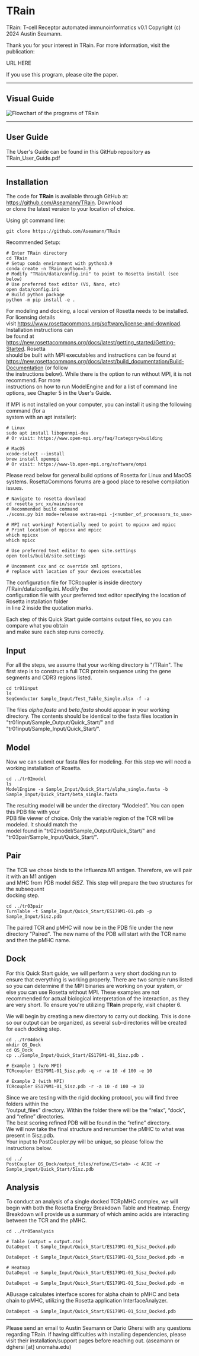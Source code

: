 # TRain
TRain: T-cell Receptor automated immunoinformatics v0.1
Copyright (c) 2024 Austin Seamann.

Thank you for your interest in TRain. For more information, visit the
publication:

URL HERE

If you use this program, please cite the paper.

--------------------------------------------------------------------------------

## Visual Guide

![Flowchart of the programs of TRain](/images/Figure3_TRain_Full_6x.png)

--------------------------------------------------------------------------------

## User Guide

The User's Guide can be found in this GitHub repository as TRain\_User\_Guide.pdf

--------------------------------------------------------------------------------

## Installation
The code for  **TRain**  is available through GitHub at: https://github.com/Aseamann/TRain. Download  
or clone the latest version to your location of choice.

Using git command line:

    git clone https://github.com/Aseamann/TRain
 
 Recommended Setup:
 

    # Enter TRain directory
    cd TRain
    # Setup conda environment with python3.9
    conda create -n TRain python=3.9
    # Modify "TRain/data/config.ini" to point to Rosetta install (see below)
    # Use preferred text editor (Vi, Nano, etc)
    open data/config.ini
    # Build python package
    python -m pip install -e .
For modeling and docking, a local version of Rosetta needs to be installed. For licensing details  
visit https://www.rosettacommons.org/software/license-and-download. Installation instructions can  
be found at https://new.rosettacommons.org/docs/latest/getting_started/Getting-Started. Rosetta  
should be built with MPI executables and instructions can be found at  
https://new.rosettacommons.org/docs/latest/build_documentation/Build-Documentation (or follow  
the instructions below). While there is the option to run without MPI, it is not recommend. For more  
instructions on how to run  ModelEngine  and for a list of command line options, see Chapter 5 in the User's Guide.  

If MPI is not installed on your computer, you can install it using the following command (for a  
system with an apt installer):

    # Linux
    sudo apt install libopenmpi-dev
    # Or visit: https://www.open-mpi.org/faq/?category=building
    
    # MacOS
    xcode-select --install
    brew install openmpi
    # Or visit: https://www-lb.open-mpi.org/software/ompi
 
Please read below for general build options of Rosetta for Linux and MacOS systems. RosettaCommons forums are a good place to resolve compilation issues.

    # Navigate to rosetta download
    cd rosetta_src_xx/main/source
    # Recommended build command
    ./scons.py bin mode=release extras=mpi -j<number_of_processors_to_use>

    # MPI not working? Potentially need to point to mpicxx and mpicc
    # Print location of mpicxx and mpicc
    which mpicxx
    which mpicc

    # Use preferred text editor to open site.settings
    open tools/build/site.settings
    
    # Uncomment cxx and cc override xml options,
    # replace with location of your devices executables

The configuration file for  TCRcoupler  is inside directory  /TRain/data/config.ini. Modify the  
configuration file with your preferred text editor specifying the location of Rosetta installation folder  
in line 2 inside the quotation marks.  

Each step of this Quick Start guide contains output files, so you can compare what you obtain  
and make sure each step runs correctly.

## Input
For all the steps, we assume that your working directory is "/TRain". The first step is to construct a full TCR protein sequence using the gene segments and CDR3 regions listed.

    cd tr01input
    ls
    SeqConductor Sample_Input/Test_Table_Single.xlsx -f -a
 The files *alpha.fasta* and *beta.fasta* should appear in your working directory. The contents should be identical to the fasta files location in "tr01input/Sample_Output/Quick_Start/" and "tr01input/Sample_Input/Quick_Start/".

## Model
Now we can submit our fasta files for modeling. For this step we will need a working installation of Rosetta.

    cd ../tr02model
    ls
    ModelEngine -a Sample_Input/Quick_Start/alpha_single.fasta -b Sample_Input/Quick_Start/beta_single.fasta
The resulting model will be under the directory “Modeled”. You can open this PDB file with your  
PDB file viewer of choice. Only the variable region of the TCR will be modeled. It should match the  
model found in "tr02model/Sample_Output/Quick_Start/" and "tr03pair/Sample_Input/Quick_Start/".

## Pair
The TCR we chose binds to the  Influenza  M1 antigen. Therefore, we will pair it with an M1 antigen  
and MHC from PDB model  *5ISZ*. This step will prepare the two structures for the subsequent  
docking step.

    cd ../tr03pair
    TurnTable -t Sample_Input/Quick_Start/ES179M1-01.pdb -p Sample_Input/5isz.pdb
The paired TCR and pMHC will now be in the PDB file under the new directory "Paired". The new name of the PDB will start with the TCR name and then the pMHC name.

## Dock
For this Quick Start guide, we will perform a very short docking run to ensure that everything is working properly. There are two sample runs listed so you can determine if the MPI binaries are working on your system, or else you can use Rosetta without MPI. These examples are not recommended for actual biological interpretation of the interaction, as they are very short. To ensure you're utilizing **TRain** properly, visit chapter 6. 

We will begin by creating a new directory to carry out docking. This is done so our output can be organized, as several sub-directories will be created for each docking step.

    cd ../tr04dock
    mkdir QS_Dock
    cd QS_Dock
    cp ../Sample_Input/Quick_Start/ES179M1-01_5isz.pdb .

    # Example 1 (w/o MPI)
    TCRcoupler ES179M1-01_5isz.pdb -q -r -a 10 -d 100 -e 10
    
    # Example 2 (with MPI)
    TCRcoupler ES179M1-01_5isz.pdb -r -a 10 -d 100 -e 10
Since we are testing with the rigid docking protocol, you will find three folders within the  
“/output_files” directory. Within the folder there will be the “relax”, “dock”, and “refine” directories.  
The best scoring refined PDB will be found in the “refine” directory.  
We will now take the final structure and renumber the pMHC to what was present in 5isz.pdb.  
Your input to PostCoupler.py will be unique, so please follow the instructions below.

    cd ../
    PostCoupler QS_Dock/output_files/refine/ES<tab> -c ACDE -r Sample_input/Quick_Start/5isz.pdb

## Analysis
To conduct an analysis of a single docked TCRpMHC complex, we will begin with both the Rosetta Energy Breakdown Table and Heatmap. Energy Breakdown will provide us a summary of which amino acids are interacting between the TCR and the pMHC.

    cd ../tr05analysis
    
    # Table (output = output.csv)
    DataDepot -t Sample_Input/Quick_Start/ES179M1-01_5isz_Docked.pdb
    
    DataDepot -t Sample_Input/Quick_Start/ES179M1-01_5isz_Docked.pdb -m
    
    # Heatmap
    DataDepot -e Sample_Input/Quick_Start/ES179M1-01_5isz_Docked.pdb
    
    DataDepot -e Sample_Input/Quick_Start/ES179M1-01_5isz_Docked.pdb -m
ABusage calculates interface scores for alpha chain to pMHC and beta chain to pMHC, utilizing the Rosetta application InterfaceAnalyzer.

    DataDepot -a Sample_Input/Quick_Start/ES179M1-01_5isz_Docked.pdb


--------------------------------------------------------------------------------

Please send an email to Austin Seamann or Dario Ghersi with any questions
regarding TRain. If having difficulties with installing dependencies, please
visit their installation/support pages before reaching out.
(aseamann or dghersi [at] unomaha.edu)

